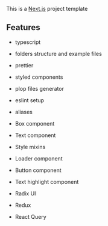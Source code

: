 This is a [Next.js](https://nextjs.org/) project template

## Features

- typescript
- folders structure and example files
- prettier
- styled components
- plop files generator
- eslint setup
- aliases
- Box component
- Text component
- Style mixins
- Loader component
- Button component


- Text highlight component
- Radix UI
- Redux
- React Query
